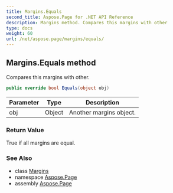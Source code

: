 ```yaml
---
title: Margins.Equals
second_title: Aspose.Page for .NET API Reference
description: Margins method. Compares this margins with other
type: docs
weight: 60
url: /net/aspose.page/margins/equals/
---
```

## Margins.Equals method

Compares this margins with other.

```csharp
public override bool Equals(object obj)
```

| Parameter | Type | Description |
| --- | --- | --- |
| obj | Object | Another margins object. |

### Return Value

True if all margins are equal.

### See Also

* class [Margins](../)
* namespace [Aspose.Page](../../margins/)
* assembly [Aspose.Page](../../../)


